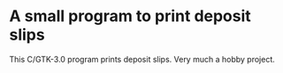 # A small program to print deposit slips
This C/GTK-3.0 program prints deposit slips. Very much a hobby project.